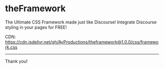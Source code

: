 # theFramework
The Ultimate CSS Framework made just like Discourse! Integrate Discourse styling in your pages for FREE!

CDN: https://cdn.jsdelivr.net/gh/AyProductions/theframework@1.0.0/css/framework.css
***

Thank you!
